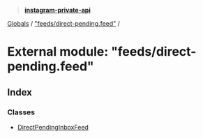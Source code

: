 > **[instagram-private-api](../README.md)**

[Globals](../README.md) / ["feeds/direct-pending.feed"](_feeds_direct_pending_feed_.md) /

# External module: "feeds/direct-pending.feed"

## Index

### Classes

* [DirectPendingInboxFeed](../classes/_feeds_direct_pending_feed_.directpendinginboxfeed.md)